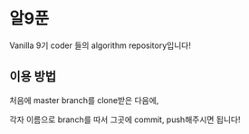 # 알9푼

Vanilla 9기 coder 들의 algorithm repository입니다!

## 이용 방법

처음에 master branch를 clone받은 다음에,

각자 이름으로 branch를 따서 그곳에 commit, push해주시면 됩니다!
